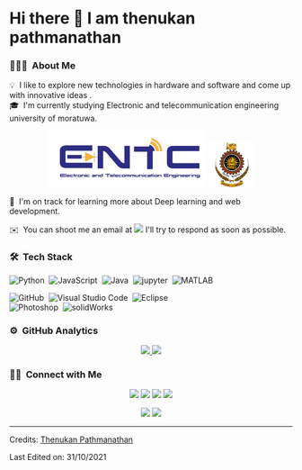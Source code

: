 # Hi there 👋  I am thenukan pathmanathan



### 👨🏻‍💻 &nbsp;About Me

💡 &nbsp;I like to explore new technologies in hardware and software  and come up with innovative ideas .\
🎓 &nbsp;I'm currently studying Electronic and telecommunication engineering university of moratuwa.

<p align="center">
 <img height="100" src="/entc.png" />
 
 <img height="80" src="/UoM.png" />
 </p>
 
🌱 &nbsp;I'm on track for learning more about Deep learning and web development.

✉️ &nbsp;You can shoot me an email at   <a href="mailto:pthenukan07@gmail.com"><img src="https://img.shields.io/badge/-Gmail-D14836?style=flat&logo=Gmail&logoColor=green"/></a>     I'll try to respond as soon as possible.





### 🛠 &nbsp;Tech Stack

![Python](https://img.shields.io/badge/-Python-05122A?style=flat&logo=python)&nbsp;
![JavaScript](https://img.shields.io/badge/-JavaScript-05122A?style=flat&logo=javascript)&nbsp;
![Java](https://img.shields.io/badge/-Java-05122A?style=flat&logo=Java&logoColor=FFA518)&nbsp;
![jupyter](https://img.shields.io/badge/-Jupyter_Notebook-05122A?style=flat&logo=Jupyter)&nbsp;
![MATLAB](https://img.shields.io/badge/-MATLAB-05122A?style=flat&logo=MATLAB)&nbsp;

![GitHub](https://img.shields.io/badge/-GitHub-05122A?style=flat&logo=github)&nbsp;
![Visual Studio Code](https://img.shields.io/badge/-Visual%20Studio%20Code-05122A?style=flat&logo=visual-studio-code&logoColor=007ACC)&nbsp;
![Eclipse](https://img.shields.io/badge/-Eclipse-05122A?style=flat&logo=eclipse-ide&logoColor=2C2255)\
![Photoshop](https://img.shields.io/badge/-Photoshop-05122A?style=flat&logo=adobe-photoshop)&nbsp;
![solidWorks](https://img.shields.io/badge/-solidworks-05122A?style=flat&logo=SOLIDWORKS)&nbsp;

### ⚙️ &nbsp;GitHub Analytics

<p align="center">
<a href="https://github.com/thenukan">
  <img height="180em" src="https://github-readme-stats-eight-theta.vercel.app/api?username=thenukan&show_icons=true&theme=algolia&include_all_commits=true&count_private=true"/>
  <img height="200em" src="https://github-readme-stats-eight-theta.vercel.app/api/top-langs/?username=thenukan&layout=compact&langs_count=8&theme=algolia"/>
</a>
</p>

### 🤝🏻 &nbsp;Connect with Me

<p align="center">
<a href="https://www.linkedin.com/in/thenukan-pathmanathan-7027a01a4"><img src="https://img.shields.io/badge/-Thenukan %20Pathmanatan%20-0077B5?style=flat&logo=Linkedin&logoColor=white"/></a>
<a href="mailto:pthenukan07@gmail.com"><img src="https://img.shields.io/badge/-Gmail-D14836?style=flat&logo=Gmail&logoColor=green"/></a>
<a href="mailto:pthenukan@yahoo.com"><img src="https://img.shields.io/badge/-yahoo_Mail-D14836?style=flat&logo=yahoo&logoColor=purple"/></a>
 <a href="mailto:thenukan@icloud.com"><img src="https://img.shields.io/badge/-iCloud_Mail-D14836?style=flat&logo=icloud&logoColor=blue"/></a>
 </p>
 <p align="center">
<a href="https://www.instagram.com/the_nukan_"><img src="https://img.shields.io/badge/-@thenukan-E4405F?style=flat&logo=Instagram&logoColor=white"/></a>
<a href="https://www.facebook.com/thenukan3"><img src="https://img.shields.io/badge/-@thenukan3-1877F2?style=flat&logo=Facebook&logoColor=white"/></a>

</p>

-----
Credits: [Thenukan Pathmanathan](https://github.com/thenukan)

Last Edited on: 31/10/2021
